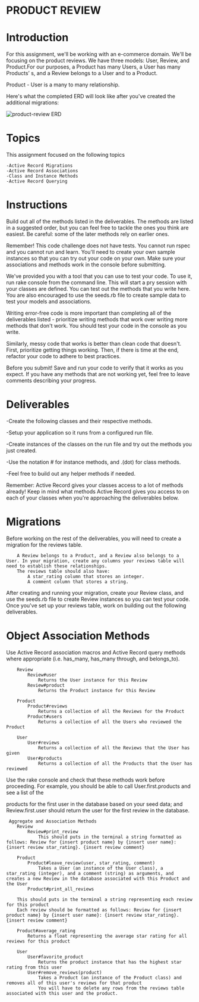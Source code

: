 # PRODUCT REVIEW

# Introduction

For this assignment, we'll be working with an e-commerce domain. We'll be focusing on the product reviews. We have three models: User, Review, and Product.For our purposes, a Product has many Users, a User has many Products’ s, and a Review belongs to a User and to a Product.

Product - User is a many to many relationship.

Here's what the completed ERD will look like after you've created the additional migrations:

![product-review ERD](https://drawsql.app/teams/wagutu/diagrams/user-table)

# Topics

This assignment focused on the following topics

    -Active Record Migrations
    -Active Record Associations
    -Class and Instance Methods
    -Active Record Querying
 
# Instructions

Build out all of the methods listed in the deliverables. The methods are listed in a suggested order, but you can feel free to tackle the ones you think are easiest. Be careful: some of the later methods rely on earlier ones.

Remember! This code challenge does not have tests. You cannot run rspec and you cannot run and learn. You'll need to create your own sample instances so that you can try out your code on your own. Make sure your associations and methods work in the console before submitting.

We've provided you with a tool that you can use to test your code. To use it, run rake console from the command line. This will start a pry session with your classes are defined. You can test out the methods that you write here. You are also encouraged to use the seeds.rb file to create sample data to test your models and associations.

Writing error-free code is more important than completing all of the deliverables listed - prioritize writing methods that work over writing more methods that don't work. You should test your code in the console as you write.

Similarly, messy code that works is better than clean code that doesn't. First, prioritize getting things working. Then, if there is time at the end, refactor your code to adhere to best practices.

Before you submit! Save and run your code to verify that it works as you expect. If you have any methods that are not working yet, feel free to leave comments describing your progress.

 
# Deliverables

-Create the following classes and their respective methods.

-Setup your application so it runs from a configured run file. 

-Create instances of the classes on the run file and try out the methods you just created.

-Use the notation # for instance methods, and .(dot) for class methods.

-Feel free to build out any helper methods if needed.

Remember: Active Record gives your classes access to a lot of methods already! Keep in mind what methods Active Record gives you access to on each of your classes when you're approaching the deliverables below.

# Migrations

Before working on the rest of the deliverables, you will need to create a migration for the reviews table.

        A Review belongs to a Product, and a Review also belongs to a User. In your migration, create any columns your reviews table will need to establish these relationships.
        The reviews table should also have:
            A star_rating column that stores an integer.
            A comment column that stores a string.

After creating and running your migration, create your Review class, and use the seeds.rb file to create Review instances so you can test your code. Once you've set up your reviews table, work on building out the following deliverables.

# Object Association Methods

Use Active Record association macros and Active Record query methods where appropriate (i.e. has_many, has_many through, and belongs_to).

        Review
            Review#user
                Returns the User instance for this Review
            Review#product
                Returns the Product instance for this Review

        Product
            Product#reviews
                Returns a collection of all the Reviews for the Product
            Product#users
                Returns a collection of all the Users who reviewed the Product

        User
            User#reviews
                Returns a collection of all the Reviews that the User has given
            User#products
                Returns a collection of all the Products that the User has reviewed

Use the rake console and check that these methods work before proceeding. For example, you should be able to call User.first.products and see a list of the

products for the first user in the database based on your seed data; and Review.first.user should return the user for the first review in the database.

     Aggregate and Association Methods
        Review
            Review#print_review
                This should puts in the terminal a string formatted as follows: Review for {insert product name} by {insert user name}: {insert review star_rating}. {insert review comment}

        Product
            Product#leave_review(user, star_rating, comment)
                Takes a User (an instance of the User class), a star_rating (integer), and a comment (string) as arguments, and creates a new Review in the database associated with this Product and the User
            Product#print_all_reviews

        This should puts in the terminal a string representing each review for this product
        Each review should be formatted as follows: Review for {insert product name} by {insert user name}: {insert review star_rating}. {insert review comment}

        Product#average_rating
            Returns a float representing the average star rating for all reviews for this product

        User
            User#favorite_product
                Returns the product instance that has the highest star rating from this user
            User#remove_reviews(product)
                Takes a Product (an instance of the Product class) and removes all of this user's reviews for that product
                You will have to delete any rows from the reviews table associated with this user and the product.
